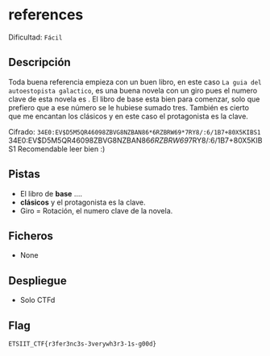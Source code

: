 # references

Dificultad: `Fácil`

## Descripción

Toda buena referencia empieza con un buen libro, en este caso `La guia del autoestopista galactico`, es una buena novela con un giro pues el numero clave de esta novela es . El libro de base esta bien para comenzar, solo que prefiero que a ese número se le hubiese sumado tres. También es cierto que me encantan los clásicos y en este caso el protagonista es la clave.

Cifrado: `34E0:EV$D5M5QR46098ZBVG8NZBAN86*6RZBRW69*7RY8/:6/1B7+80X5KIBS1`
34E0:EV$D5M5QR46098ZBVG8NZBAN86*6RZBRW69*7RY8/:6/1B7+80X5KIBS1
Recomendable leer bien :)

## Pistas
- El libro de **base** ....
- **clásicos** y el protagonista es la clave.
- Giro = Rotación, el numero clave de la novela.

## Ficheros
- None

## Despliegue
- Solo CTFd

## Flag
`ETSIIT_CTF{r3fer3nc3s-3verywh3r3-1s-g00d}`


